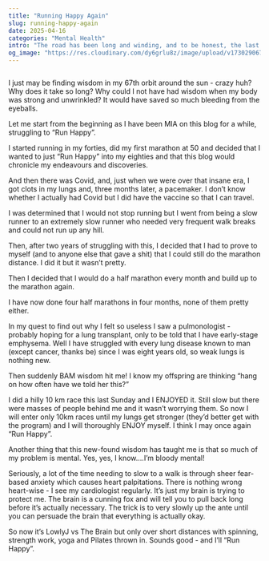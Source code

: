 ```yaml
---
title: "Running Happy Again"
slug: running-happy-again
date: 2025-04-16
categories: "Mental Health"
intro: "The road has been long and winding, and to be honest, the last few years seem to have had more than their fair share of uphills. But a small moment of wisdom has changed all that, and now I'm back to doing what I do best - Running Happy"
og_image: "https://res.cloudinary.com/dy6grlu8z/image/upload/v1730290674/ri8a2ndypyvznduhnlek.jpg"
---
```


<img src="https://res.cloudinary.com/dy6grlu8z/image/upload/v1744779248/vxcch0iytnojlnx54gvb.jpg" alt="">

I just may be finding wisdom in my 67th orbit around the sun - crazy huh? Why does it take so long? Why could I not have had wisdom when my body was strong and unwrinkled? It would have saved so much bleeding from the eyeballs.

Let me start from the beginning as I have been MIA on this blog for a while, struggling to “Run Happy”.

I started running in my forties, did my first marathon at 50 and decided that I wanted to just “Run Happy” into my eighties and that this blog would chronicle my endeavours and discoveries.

And then there was Covid, and, just when we were over that insane era, I got clots in my lungs and, three months later, a pacemaker. I don’t know whether I actually had Covid but I did have the vaccine so that I can travel.

I was determined that I would not stop running but I went from being a slow runner to an extremely slow runner who needed very frequent walk breaks and could not run up any hill.

Then, after two years of struggling with this, I decided that I had to prove to myself (and to anyone else that gave a shit) that I could still do the marathon distance. I did it but it wasn’t pretty.

Then I decided that I would do a half marathon every month and build up to the marathon again.

I have now done four half marathons in four months, none of them pretty either.

In my quest to find out why I felt so useless I saw a pulmonologist - probably hoping for a lung transplant, only to be told that I have early-stage emphysema. Well I have struggled with every lung disease known to man (except cancer, thanks be) since I was eight years old, so weak lungs is nothing new.

Then suddenly BAM wisdom hit me! I know my offspring are thinking “hang on how often have we told her this?”

I did a hilly 10 km race this last Sunday and I ENJOYED it. Still slow but there were masses of people behind me and it wasn’t worrying them. So now I will enter only 10km races until my lungs get stronger (they’d better get with the program) and I will thoroughly ENJOY myself. I think I may once again “Run Happy”.

Another thing that this new-found wisdom has taught me is that so much of my problem is mental. Yes, yes, I know….I’m bloody mental!

Seriously, a lot of the time needing to slow to a walk is through sheer fear-based anxiety which causes heart palpitations. There is nothing wrong heart-wise - I see my cardiologist regularly. It’s just my brain is trying to protect me. The brain is a cunning fox and will tell you to pull back long before it’s actually necessary. The trick is to very slowly up the ante until you can persuade the brain that everything is actually okay.

So now it’s LowlyJ vs The Brain but only over short distances with spinning, strength work, yoga and Pilates thrown in. Sounds good - and I’ll “Run Happy”.
